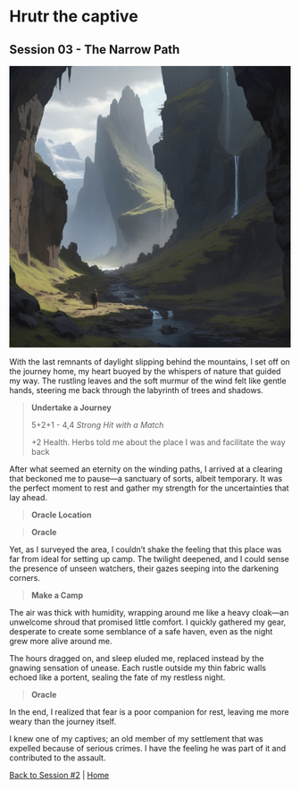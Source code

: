 # Hrutr the captive

## Session 03 - The Narrow Path

![](img/session_03.jpg)

With the last remnants of daylight slipping behind the mountains, I set off on the journey home, my heart buoyed by the whispers of nature that guided my way. The rustling leaves and the soft murmur of the wind felt like gentle hands, steering me back through the labyrinth of trees and shadows.

> **Undertake a Journey**
>
> 5+2+1 - 4,4 *Strong Hit with a Match*
>
> +2 Health. Herbs told me about the place I was and facilitate the way back

After what seemed an eternity on the winding paths, I arrived at a clearing that beckoned me to pause—a sanctuary of sorts, albeit temporary. It was the perfect moment to rest and gather my strength for the uncertainties that lay ahead.

> **Oracle Location**

> **Oracle**

Yet, as I surveyed the area, I couldn’t shake the feeling that this place was far from ideal for setting up camp. The twilight deepened, and I could sense the presence of unseen watchers, their gazes seeping into the darkening corners. 

> **Make a Camp**

The air was thick with humidity, wrapping around me like a heavy cloak—an unwelcome shroud that promised little comfort. I quickly gathered my gear, desperate to create some semblance of a safe haven, even as the night grew more alive around me. 

The hours dragged on, and sleep eluded me, replaced instead by the gnawing sensation of unease. Each rustle outside my thin fabric walls echoed like a portent, sealing the fate of my restless night. 

> **Oracle**

In the end, I realized that fear is a poor companion for rest, leaving me more weary than the journey itself. 

I knew one of my captives; an old member of my settlement that was expelled because of serious crimes. I have the feeling he was part of it and contributed to the assault.

[Back to Session #2](session_02.html) | [Home](../../index.html)